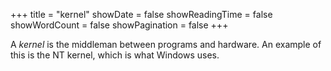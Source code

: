 +++
title = "kernel"
showDate = false
showReadingTime = false
showWordCount = false
showPagination = false
+++

A _kernel_ is the middleman between programs and hardware. An example of this is the NT kernel, which is what Windows uses.